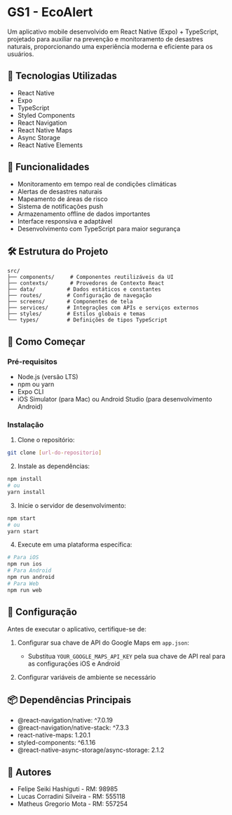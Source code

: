 # GS1 - EcoAlert

Um aplicativo mobile desenvolvido em React Native (Expo) + TypeScript, projetado para auxiliar na prevenção e monitoramento de desastres naturais, proporcionando uma experiência moderna e eficiente para os usuários.

## 🚀 Tecnologias Utilizadas

- React Native
- Expo
- TypeScript
- Styled Components
- React Navigation
- React Native Maps
- Async Storage
- React Native Elements

## 📱 Funcionalidades

- Monitoramento em tempo real de condições climáticas
- Alertas de desastres naturais
- Mapeamento de áreas de risco
- Sistema de notificações push
- Armazenamento offline de dados importantes
- Interface responsiva e adaptável
- Desenvolvimento com TypeScript para maior segurança

## 🛠️ Estrutura do Projeto

```
src/
├── components/     # Componentes reutilizáveis da UI
├── contexts/       # Provedores de Contexto React
├── data/          # Dados estáticos e constantes
├── routes/        # Configuração de navegação
├── screens/       # Componentes de tela
├── services/      # Integrações com APIs e serviços externos
├── styles/        # Estilos globais e temas
└── types/         # Definições de tipos TypeScript
```

## 🚀 Como Começar

### Pré-requisitos

- Node.js (versão LTS)
- npm ou yarn
- Expo CLI
- iOS Simulator (para Mac) ou Android Studio (para desenvolvimento Android)

### Instalação

1. Clone o repositório:
```bash
git clone [url-do-repositorio]
```

2. Instale as dependências:
```bash
npm install
# ou
yarn install
```

3. Inicie o servidor de desenvolvimento:
```bash
npm start
# ou
yarn start
```

4. Execute em uma plataforma específica:
```bash
# Para iOS
npm run ios
# Para Android
npm run android
# Para Web
npm run web
```

## 🔧 Configuração

Antes de executar o aplicativo, certifique-se de:

1. Configurar sua chave de API do Google Maps em `app.json`:
   - Substitua `YOUR_GOOGLE_MAPS_API_KEY` pela sua chave de API real para as configurações iOS e Android

2. Configurar variáveis de ambiente se necessário

## 📦 Dependências Principais

- @react-navigation/native: ^7.0.19
- @react-navigation/native-stack: ^7.3.3
- react-native-maps: 1.20.1
- styled-components: ^6.1.16
- @react-native-async-storage/async-storage: 2.1.2



## 👥 Autores

- Felipe Seiki Hashiguti - RM: 98985
- Lucas Corradini Silveira - RM: 555118
- Matheus Gregorio Mota - RM: 557254
